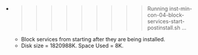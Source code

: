 * >>>>>>>>> Running inst-min-con-04-block-services-start-postinstall.sh ...
  * Block services from starting after they are being installed.
  * Disk size = 1820988K. Space Used = 8K.
